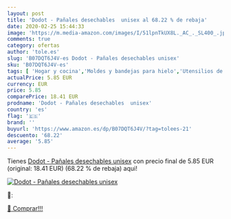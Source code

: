 ```yaml
---
layout: post
title: 'Dodot - Pañales desechables  unisex al 68.22 % de rebaja'
date: 2020-02-25 15:44:33
image: 'https://m.media-amazon.com/images/I/51lpnTkUX8L._AC_._SL400_.jpg'
comments: true
category: ofertas
author: 'tole.es'
slug: 'B07DQT6J4V-es Dodot - Pañales desechables unisex'
sku: 'B07DQT6J4V-es'
tags: [ 'Hogar y cocina','Moldes y bandejas para hielo','Utensilios de bar','Utensilios de cocina','dodot','pañales', ]
actualPrice: 5.85 EUR
currency: EUR
price: 5.85
comparePrice: 18.41 EUR
prodname: 'Dodot - Pañales desechables  unisex'
country: 'es'
flag: '🇪🇸'
brand: ''
buyurl: 'https://www.amazon.es/dp/B07DQT6J4V/?tag=tolees-21'
descuento: '68.22'
average: '5.85'
---
```


Tienes [Dodot - Pañales desechables  unisex](https://www.amazon.es/dp/B07DQT6J4V/?tag=tolees-21) con precio final de  5.85 EUR (original: 18.41 EUR) (68.22 %  de rebaja) aqui!

[![Dodot - Pañales desechables  unisex](https://m.media-amazon.com/images/I/51lpnTkUX8L._AC_._SL400_.jpg)](https://www.amazon.es/dp/B07DQT6J4V/?tag=tolees-21)

🔎:


[🛒 Comprar!!!](https://www.amazon.es/dp/B07DQT6J4V/?tag=tolees-21)
